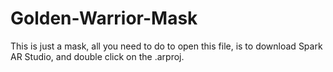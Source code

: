 # Golden-Warrior-Mask
This is just a mask, all you need to do to open this file, is to download Spark AR Studio, and double click on the .arproj.
